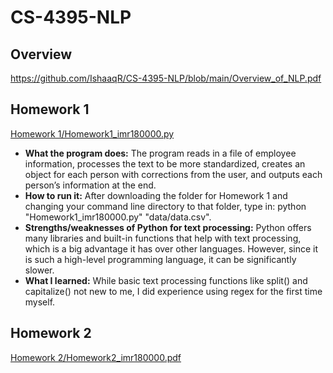 # CS-4395-NLP

## Overview
https://github.com/IshaaqR/CS-4395-NLP/blob/main/Overview_of_NLP.pdf

## Homework 1
[Homework 1/Homework1_imr180000.py](https://github.com/IshaaqR/CS-4395-NLP/blob/main/Homework%201/Homework1_imr180000.py)
* **What the program does:** The program reads in a file of employee information, processes the text to be more standardized, creates an object for each person with corrections from the user, and outputs each person’s information at the end.
* **How to run it:** After downloading the folder for Homework 1 and changing your command line directory to that folder, type in: python "Homework1_imr180000.py" "data/data.csv".
* **Strengths/weaknesses of Python for text processing:** Python offers many libraries and built-in functions that help with text processing, which is a big advantage it has over other languages. However, since it is such a high-level programming language, it can be significantly slower.
* **What I learned:** While basic text processing functions like split() and capitalize() not new to me, I did experience using regex for the first time myself.

## Homework 2
[Homework 2/Homework2_imr180000.pdf](https://github.com/IshaaqR/CS-4395-NLP/blob/04db7543544e5bb080f41e378424b2b22f77115b/Homework%202/Homework2_imr180000.pdf)
